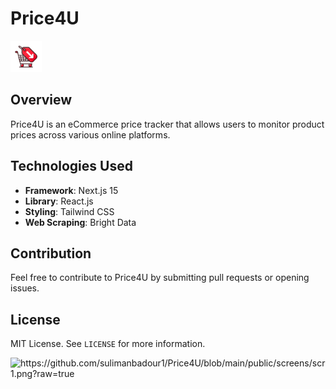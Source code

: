 # Price4U

<img src="https://github.com/sulimanbadour1/Price4U/blob/main/public/assets/sul-src/price4u.png?raw=true" alt ="Price4U logo" width='50px'/>

## Overview

Price4U is an eCommerce price tracker that allows users to monitor product prices across various online platforms.

## Technologies Used

- **Framework**: Next.js 15
- **Library**: React.js
- **Styling**: Tailwind CSS
- **Web Scraping**: Bright Data

## Contribution

Feel free to contribute to Price4U by submitting pull requests or opening issues.

## License

MIT License. See `LICENSE` for more information.

<img src="" alt="https://github.com/sulimanbadour1/Price4U/blob/main/public/screens/scr1.png?raw=true"/>
